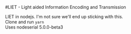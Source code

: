 #LIET - Light aided Information Encoding and Transmission

LIET in nodejs. I'm not sure we'll end up sticking with this.  
Clone and run `yarn`  
Uses nodeserial 5.0.0-beta3  
